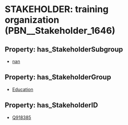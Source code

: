 # STAKEHOLDER: __training organization__ (PBN__Stakeholder_1646)

## Property: has_StakeholderSubgroup

* [nan](PBN__StakeholderSubgroup_7)

## Property: has_StakeholderGroup

* [Education](PBN__StakeholderGroup_1)

## Property: has_StakeholderID

* [Q918385](Q918385)

